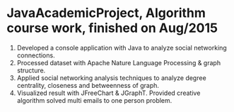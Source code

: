 # JavaAcademicProject, Algorithm course work, finished on Aug/2015
   1. Developed a console application with Java to analyze social networking connections.
   2. Processed dataset with Apache Nature Language Processing & graph structure. 
   3.  Applied social networking analysis techniques to analyze degree centrality, closeness and betweenness of graph.
   4. Visualized result with JFreeChart & JGraphT.  Provided creative algorithm solved multi emails to one person problem.
